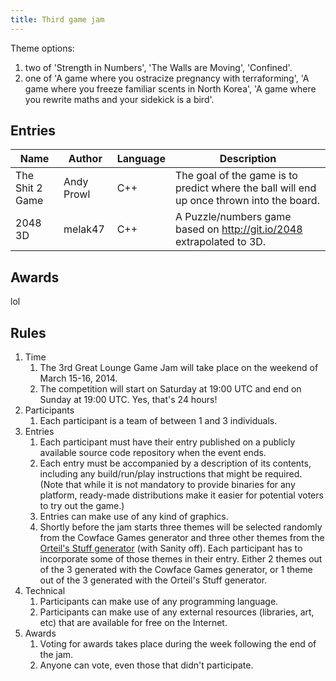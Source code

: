 ```yaml
---
title: Third game jam
---
```

Theme options:

1. two of 'Strength in Numbers', 'The Walls are Moving', 'Confined'.
1. one of 'A game where you ostracize pregnancy with terraforming', 'A game where you freeze familiar scents in North Korea',
   'A game where you rewrite maths and your sidekick is a bird'.

## Entries

Name                 | Author                | Language | Description
-------------------- | --------------------- | -------- | -----------
The Shit 2 Game      | Andy Prowl            | C++      | The goal of the game is to predict where the ball will end up once thrown into the board.
2048 3D              | melak47               | C++      | A Puzzle/numbers game based on http://git.io/2048 extrapolated to 3D.

## Awards

lol

## Rules

1. Time
    1. The 3rd Great Lounge Game Jam will take place on the weekend of March 15-16, 2014.
    1. The competition will start on Saturday at 19:00 UTC and end on Sunday at 19:00 UTC. Yes, that's 24 hours!
1. Participants
    1. Each participant is a team of between 1 and 3 individuals.
1. Entries
    1. Each participant must have their entry published on a publicly available source code repository when the event ends.
    1. Each entry must be accompanied by a description of its contents, including any build/run/play instructions
       that might be required. (Note that while it is not mandatory to provide binaries for any platform, ready-made
       distributions make it easier for potential voters to try out the game.)
    1. Entries can make use of any kind of graphics.
    1. Shortly before the jam starts three themes will be selected randomly from the
       Cowface Games generator and three other
       themes from the [Orteil's Stuff generator](http://orteil.dashnet.org/gamegen) (with Sanity off).
       Each participant has to incorporate some of those themes in their entry. Either 2 themes out of the 3 generated
       with the Cowface Games generator, or 1 theme out of the 3 generated with the Orteil's Stuff generator.
1. Technical
    1. Participants can make use of any programming language.
    1. Participants can make use of any external resources (libraries, art, etc) that are available for free on the Internet.
1. Awards
    1. Voting for awards takes place during the week following the end of the jam.
    1. Anyone can vote, even those that didn't participate.
